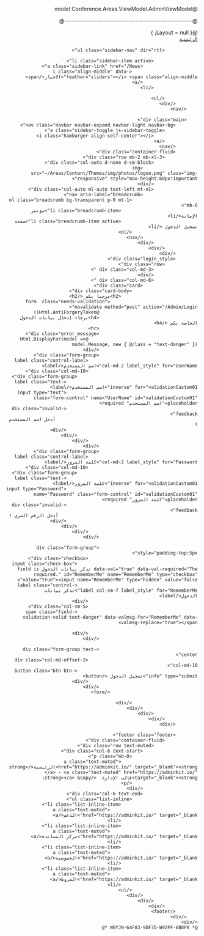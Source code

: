@model Conference.Areas.ViewModel.AdminViewModel

@*----------------------------------------------------*@
<!DOCTYPE html>
<html lang="ar-EG" dir="rtl">
<head>
    @{
        Layout = null;
    }
    <meta charset="utf-8">
    <meta name="viewport" content="width=device-width, initial-scale=1, shrink-to-fit=no">
    <title>تسجيل الدخول</title>
    <link href="~/Areas/Content/Themes/css/app.css" rel="stylesheet" /> 
</head>

<body>
    <div class="wrapper ">
        <nav id="sidebar" class="sidebar js-sidebar">
            <div class="sidebar-content js-simplebar">
                <a class="sidebar-brand" href="index.html">
                    <span class="align-middle">الرئيسية</span>
                </a>

                <ul class="sidebar-nav" dir="rtl">

                    <li class="sidebar-item active">
                        <a class="sidebar-link" href="/News">
                            <i class="align-middle" data-feather="sliders"></i> <span class="align-middle">الاخبار</span>
                        </a>
                    </li>

                </ul>
            </div>
        </nav>

        <div class="main">
            <nav class="navbar navbar-expand navbar-light navbar-bg">
                <a class="sidebar-toggle js-sidebar-toggle">
                    <i class="hamburger align-self-center"></i>
                </a>
            </nav>
            <div class="container-fluid">
                <div class="row mb-2 mb-xl-3">
                    <div class="col-auto d-none d-sm-block">
                        <img src="~/Areas/Content/Themes/img/photos/logoo.png" class="img-responsive" style="max-height:60px!important">
                    </div>
                    <div class="col-auto ml-auto text-left mt-n1">
                        <nav aria-label="breadcrumb">
                            <ol class="breadcrumb bg-transparent p-0 mt-1 mb-0">
                                <li class="breadcrumb-item">مؤتمر الإمانة</li>
                                <li class="breadcrumb-item active">صفحة تسجيل الدخول </li>
                            </ol>
                        </nav>
                    </div>
                </div>
            </div>
            <div class="login_style">
                <div class="row">
                    <div class="col-md-3 ">
                    </div>
                    <div class="col-md-6 ">
                        <div class="card">
                            <div class="card-body">
                                <h2>مرحبا بكم </h2>
                                    <form  class="needs-validation" novalidate method="post" action="/Admin/Login">
                                        @Html.AntiForgeryToken()
                                        <h4>برجاء إدخال بيانات الدخول الخاصة بكم </h4>
                                        <hr>
                                        <div class="error_message">
                                            @Html.DisplayFor(model => model.Message, new { @class = "text-danger" })
                                        </div>
                                        <div class="form-group">
                                            <label class="control-label col-md-2 label_style" for="UserName">اسم المستخدم</label>
                                            <div class="col-md-10">
                                                <div class="form-group">
                                                    <label class="text-inverse" for="validationCustom01">اسم المستخدم</label>
                                                    <input type="text" class="form-control" name="UserName" id="validationCustom01" placeholder="اسم المستخدم" required>
                                                    <div class="invalid-feedback">
                                                        أدخل اسم المستخدم !
                                                    </div>
                                                </div>
                                            </div>
                                        </div>
                                        <div class="form-group">
                                            <label class="control-label col-md-2 label_style" for="Password">كلمة المرور</label>
                                            <div class="col-md-10">
                                                <div class="form-group">
                                                    <label class="text-inverse" for="validationCustom01">كلمة المرور</label>
                                                    <input type="Password" name="Password" class="form-control" id="validationCustom01" placeholder="كلمة المرور" required>
                                                    <div class="invalid-feedback">
                                                       أدخل الرقم السرى !
                                                    </div>
                                                </div>
                                            </div>
                                        </div>

                                        <div class="form-group" style="padding-top:5px">
                                            <div class="checkbox">
                                                <input class="check-box" data-val="true" data-val-required="The تذكر بيانات الدخول field is required." id="RememberMe" name="RememberMe" type="checkbox" value="true"><input name="RememberMe" type="hidden" value="false">
                                                <label class="control-label col-sm-7 label_style" for="RememberMe">تذكر بيانات الدخول</label>
                                            </div>
                                            <div class="col-sm-5">
                                                <span class="field-validation-valid text-danger" data-valmsg-for="RememberMe" data-valmsg-replace="true"></span>

                                            </div>
                                        </div>

                                        <div class="form-group text-center">
                                            <div class="col-md-offset-2 col-md-10">
                                                <button class="btn btn-info" type="submit">تسجيل الدخول </button>
                                            </div>
                                        </div>
                                    </form>
                               
                            </div>
                        </div>
                    </div>
                </div>
            </div>

            <footer class="footer">
                <div class="container-fluid">
                    <div class="row text-muted">
                        <div class="col-6 text-start">
                            <p class="mb-0">
                                <a class="text-muted" href="https://adminkit.io/" target="_blank"><strong>الرئيسية</strong></a> - <a class="text-muted" href="https://adminkit.io/" target="_blank"><strong>قالب الإدارة  </strong></a> &copy;
                            </p>
                        </div>
                        <div class="col-6 text-end">
                            <ul class="list-inline">
                                <li class="list-inline-item">
                                    <a class="text-muted" href="https://adminkit.io/" target="_blank">الدعم</a>
                                </li>
                                <li class="list-inline-item">
                                    <a class="text-muted" href="https://adminkit.io/" target="_blank">مركز المساعدة</a>
                                </li>
                                <li class="list-inline-item">
                                    <a class="text-muted" href="https://adminkit.io/" target="_blank">الخصوصية</a>
                                </li>
                                <li class="list-inline-item">
                                    <a class="text-muted" href="https://adminkit.io/" target="_blank">الشروط</a>
                                </li>
                            </ul>
                        </div>
                    </div>
                </div>
            </footer>
        </div>
    </div>
    @* W8YJN-64F83-9DF7D-W92PF-8B8PX *@
  
  <script type="text/javascript">
 
      (function () {
          'use strict'
          var forms = document.querySelectorAll('.needs-validation')
          Array.prototype.slice.call(forms)
              .forEach(function (form) {
                  form.addEventListener('submit', function (event) {
                      if (!form.checkValidity()) {
                          event.preventDefault()
                          event.stopPropagation()
                      }

                      form.classList.add('was-validated')
                  }, false)
              })
      })()
  </script>
</body>

</html>




